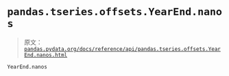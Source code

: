 # `pandas.tseries.offsets.YearEnd.nanos`

> 原文：[`pandas.pydata.org/docs/reference/api/pandas.tseries.offsets.YearEnd.nanos.html`](https://pandas.pydata.org/docs/reference/api/pandas.tseries.offsets.YearEnd.nanos.html)

```py
YearEnd.nanos
```
